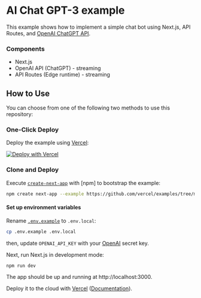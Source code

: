 # AI Chat GPT-3 example

This example shows how to implement a simple chat bot using Next.js, API Routes, and [OpenAI ChatGPT API](https://beta.openai.com/docs/api-reference/completions/create).

### Components

- Next.js
- OpenAI API (ChatGPT) - streaming
- API Routes (Edge runtime) - streaming

## How to Use

You can choose from one of the following two methods to use this repository:

### One-Click Deploy

Deploy the example using [Vercel](https://vercel.com?utm_source=github&utm_medium=readme&utm_campaign=vercel-examples):

[![Deploy with Vercel](https://vercel.com/button)](https://vercel.com/new/clone?repository-url=https://github.com/vercel/examples/tree/main/solutions/ai-chatgpt&project-name=ai-chatgpt&repository-name=ai-chatgpt&env=OPENAI_API_KEY)

### Clone and Deploy

Execute [`create-next-app`](https://github.com/muhammedctgr/ai-chatgpt) with [npm] to bootstrap the example:

```bash
npm create next-app --example https://github.com/vercel/examples/tree/main/solutions/ai-chatgpt
```

#### Set up environment variables

Rename [`.env.example`](.env.example) to `.env.local`:

```bash
cp .env.example .env.local
```

then, update `OPENAI_API_KEY` with your [OpenAI](https://beta.openai.com/account/api-keys) secret key.

Next, run Next.js in development mode:

```bash
npm run dev
```

The app should be up and running at http://localhost:3000.

Deploy it to the cloud with [Vercel](https://vercel.com/new?utm_source=github&utm_medium=readme&utm_campaign=edge-middleware-eap) ([Documentation](https://nextjs.org/docs/deployment)).